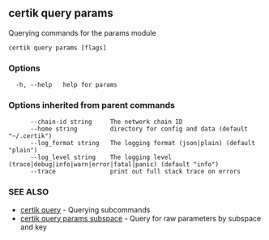 ## certik query params

Querying commands for the params module

```
certik query params [flags]
```

### Options

```
  -h, --help   help for params
```

### Options inherited from parent commands

```
      --chain-id string     The network chain ID
      --home string         directory for config and data (default "~/.certik")
      --log_format string   The logging format (json|plain) (default "plain")
      --log_level string    The logging level (trace|debug|info|warn|error|fatal|panic) (default "info")
      --trace               print out full stack trace on errors
```

### SEE ALSO

* [certik query](certik_query.md)	 - Querying subcommands
* [certik query params subspace](certik_query_params_subspace.md)	 - Query for raw parameters by subspace and key


